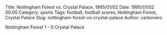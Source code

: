 Title: Nottingham Forest vs. Crystal Palace, 1995/01/02
Date: 1995/01/02 00:00
Category: sports
Tags: football, football scores, Nottingham Forest, Crystal Palace
Slug: nottingham-forest-vs-crystal-palace
Author: carbonero


Nottingham Forest 1 - 0 Crystal Palace
